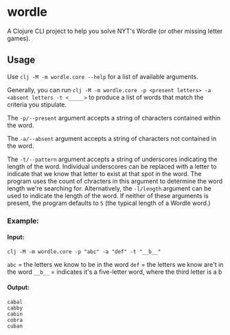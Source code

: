 # wordle

A Clojure CLI project to help you solve NYT's Wordle (or other missing letter games). 

## Usage
Use `clj -M -m wordle.core --help` for a list of available arguments.

Generally, you can run
`clj -M -m wordle.core -p <present letters> -a <absent letters -t <_____>`
to produce a list of words that match the criteria you stipulate. 

The `-p/--present` argument accepts a string of characters contained within the word.

The `-a/--absent` argument accepts a string of characters not contained in the word.

The `-t/--pattern` argument accepts a string of underscores indicating the length of the word. Individual underscores can be replaced with a letter to indicate that we know that letter to exist at that spot in the word. The program uses the count of chracters in this argument to determine the word length we're searching for. Alternatively, the `-l/length` argument can be used to indicate the length of the word. If neither of these arguments is present, the program defaults to `5` (the typical length of a Wordle word.)

### Example:

#### Input:
`clj -M -m wordle.core -p "abc" -a "def" -t "__b__"`

`abc` = the letters we know to be in the word
`def` = the letters we know are't in the word
`__b__` = indicates it's a five-letter word, where the third letter is a b

#### Output:
```
cabal
cabby
cabin
cobra
cuban
```